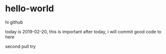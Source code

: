 # hello-world
hi github

today is 2019-02-20, this is important
after today, i will commit good code to here

second pull try

